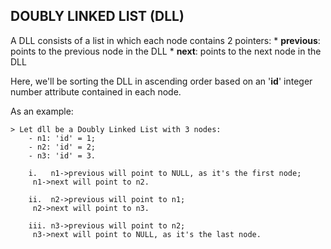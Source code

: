 ## DOUBLY LINKED LIST (DLL)

A DLL consists of a list in which each node contains 2 pointers:
	* __previous__: points to the previous node in the DLL
	* __next__: points to the next node in the DLL

Here, we'll be sorting the DLL in ascending order based on an '__id__' integer number attribute contained in each node. 

As an example:

	> Let dll be a Doubly Linked List with 3 nodes:
		- n1: 'id' = 1;
		- n2: 'id' = 2;
		- n3: 'id' = 3.

		i.   n1->previous will point to NULL, as it's the first node;
		 n1->next will point to n2.

		ii.  n2->previous will point to n1;
		 n2->next will point to n3.

		iii. n3->previous will point to n2;
		 n3->next will point to NULL, as it's the last node.